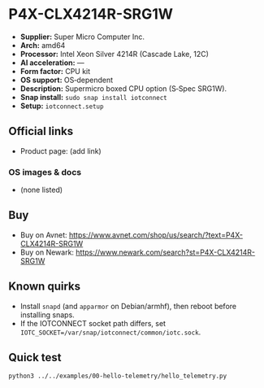 # P4X-CLX4214R-SRG1W

- **Supplier:** Super Micro Computer  Inc.
- **Arch:** amd64
- **Processor:** Intel Xeon Silver 4214R (Cascade Lake, 12C)
- **AI acceleration:** —
- **Form factor:** CPU kit
- **OS support:** OS‑dependent
- **Description:** Supermicro boxed CPU option (S‑Spec SRG1W).
- **Snap install:** `sudo snap install iotconnect`
- **Setup:** `iotconnect.setup`

## Official links
- Product page: (add link)

### OS images & docs
- (none listed)

## Buy
- Buy on Avnet: https://www.avnet.com/shop/us/search/?text=P4X-CLX4214R-SRG1W
- Buy on Newark: https://www.newark.com/search?st=P4X-CLX4214R-SRG1W

## Known quirks
- Install `snapd` (and `apparmor` on Debian/armhf), then reboot before installing snaps.
- If the IOTCONNECT socket path differs, set `IOTC_SOCKET=/var/snap/iotconnect/common/iotc.sock`.

## Quick test
```bash
python3 ../../examples/00-hello-telemetry/hello_telemetry.py
```
